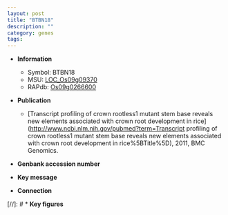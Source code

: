 ```yaml
---
layout: post
title: "BTBN18"
description: ""
category: genes
tags: 
---
```


* **Information**  
    + Symbol: BTBN18  
    + MSU: [LOC_Os09g09370](http://rice.uga.edu/cgi-bin/ORF_infopage.cgi?orf=LOC_Os09g09370)  
    + RAPdb: [Os09g0266600](https://rapdb.dna.affrc.go.jp/locus/?name=Os09g0266600)  

* **Publication**  
    + [Transcript profiling of crown rootless1 mutant stem base reveals new elements associated with crown root development in rice](http://www.ncbi.nlm.nih.gov/pubmed?term=Transcript profiling of crown rootless1 mutant stem base reveals new elements associated with crown root development in rice%5BTitle%5D), 2011, BMC Genomics.

* **Genbank accession number**  

* **Key message**  

* **Connection**  

[//]: # * **Key figures**  


